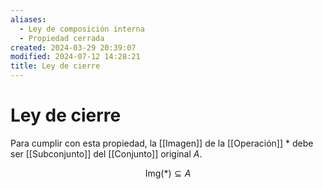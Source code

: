 ```yaml
---
aliases:
  - Ley de composición interna
  - Propiedad cerrada
created: 2024-03-29 20:39:07
modified: 2024-07-12 14:28:21
title: Ley de cierre
---
```


# Ley de cierre

Para cumplir con esta propiedad, la [[Imagen]] de la [[Operación]] $*$ debe ser [[Subconjunto]] del [[Conjunto]] original $A$.

$$
\text{Img}(*) \subseteq A
$$
